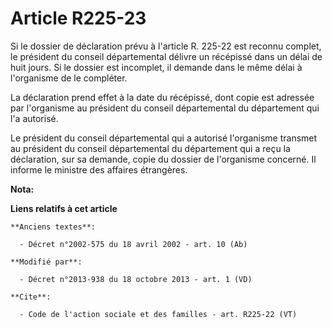 # Article R225-23

Si le dossier de déclaration prévu à l'article R. 225-22 est reconnu complet, le président du conseil départemental délivre
un récépissé dans un délai de huit jours. Si le dossier est incomplet, il demande dans le même délai à l'organisme de le
compléter. 

La déclaration prend effet à la date du récépissé, dont copie est adressée par l'organisme au président du conseil
départemental du département qui l'a autorisé. 

Le président du conseil départemental qui a autorisé l'organisme transmet au président du conseil départemental du
département qui a reçu la déclaration, sur sa demande, copie du dossier de l'organisme concerné. Il informe le ministre des
affaires étrangères.

**Nota:**



**Liens relatifs à cet article**

	**Anciens textes**:

	  - Décret n°2002-575 du 18 avril 2002 - art. 10 (Ab)

	**Modifié par**:

	  - Décret n°2013-938 du 18 octobre 2013 - art. 1 (VD)

	**Cite**:

	  - Code de l'action sociale et des familles - art. R225-22 (VT)
